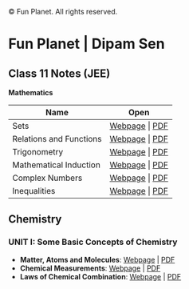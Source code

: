 &copy; Fun Planet. All rights reserved.

# Fun Planet | Dipam Sen

## Class 11 Notes (JEE)

**Mathematics**

<!-- List of files:
Sets
Relations
Trigonometry
Induction
Complex
Inequalities
 -->

| **Name**                | **Open**                                                                                         |
| ----------------------- | ------------------------------------------------------------------------------------------------ |
| Sets                    | [Webpage](out/Mathematics/html/Sets.html) \| [PDF](out/Mathematics/pdf/Sets.pdf)                 |
| Relations and Functions | [Webpage](out/Mathematics/html/Relations.html) \| [PDF](out/Mathematics/pdf/Relations.pdf)       |
| Trigonometry            | [Webpage](out/Mathematics/html/Trigonometry.html) \| [PDF](out/Mathematics/pdf/Trigonometry.pdf) |
| Mathematical Induction  | [Webpage](out/Mathematics/html/Induction.html) \| [PDF](out/Mathematics/pdf/Induction.pdf)       |
| Complex Numbers         | [Webpage](out/Mathematics/html/Complex.html) \| [PDF](out/Mathematics/pdf/Complex.pdf)           |
| Inequalities            | [Webpage](out/Mathematics/html/Inequalities.html) \| [PDF](out/Mathematics/pdf/Inequalities.pdf) |

## Chemistry

### **UNIT I: Some Basic Concepts of Chemistry**
* **Matter, Atoms and Molecules**: [Webpage](out/Chemistry/html/Matter.html) \| [PDF](out/Chemistry/pdf/Matter.pdf) 
* **Chemical Measurements**: [Webpage](out/Chemistry/html/Measurements.html) \| [PDF](out/Chemistry/pdf/Measurements.pdf)
* **Laws of Chemical Combination**: [Webpage](out/Chemistry/html/LawsCombination.html) \| [PDF](out/Chemistry/pdf/LawsCombination.pdf)